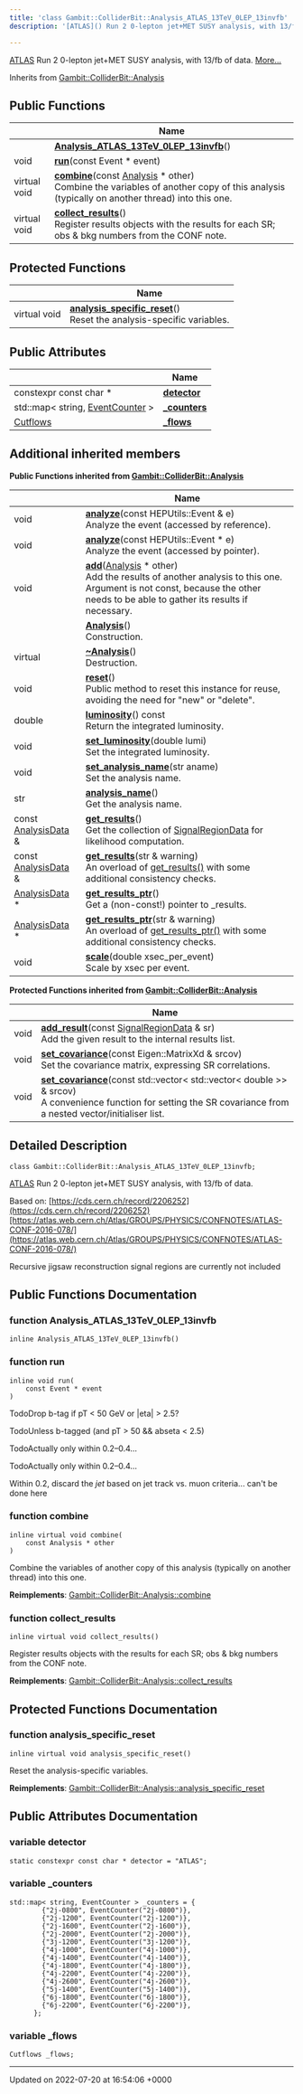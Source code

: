 ```yaml
---
title: 'class Gambit::ColliderBit::Analysis_ATLAS_13TeV_0LEP_13invfb'
description: '[ATLAS]() Run 2 0-lepton jet+MET SUSY analysis, with 13/fb of data. '

---
```









[ATLAS]() Run 2 0-lepton jet+MET SUSY analysis, with 13/fb of data.  [More...](#detailed-description)

Inherits from [Gambit::ColliderBit::Analysis](/documentation/code/classes/classgambit_1_1colliderbit_1_1analysis/)

## Public Functions

|                | Name           |
| -------------- | -------------- |
| | **[Analysis_ATLAS_13TeV_0LEP_13invfb](/documentation/code/classes/classgambit_1_1colliderbit_1_1analysis__atlas__13tev__0lep__13invfb/#function-analysis-atlas-13tev-0lep-13invfb)**() |
| void | **[run](/documentation/code/classes/classgambit_1_1colliderbit_1_1analysis__atlas__13tev__0lep__13invfb/#function-run)**(const Event * event) |
| virtual void | **[combine](/documentation/code/classes/classgambit_1_1colliderbit_1_1analysis__atlas__13tev__0lep__13invfb/#function-combine)**(const [Analysis](/documentation/code/classes/classgambit_1_1colliderbit_1_1analysis/) * other)<br>Combine the variables of another copy of this analysis (typically on another thread) into this one.  |
| virtual void | **[collect_results](/documentation/code/classes/classgambit_1_1colliderbit_1_1analysis__atlas__13tev__0lep__13invfb/#function-collect-results)**()<br>Register results objects with the results for each SR; obs & bkg numbers from the CONF note.  |

## Protected Functions

|                | Name           |
| -------------- | -------------- |
| virtual void | **[analysis_specific_reset](/documentation/code/classes/classgambit_1_1colliderbit_1_1analysis__atlas__13tev__0lep__13invfb/#function-analysis-specific-reset)**()<br>Reset the analysis-specific variables.  |

## Public Attributes

|                | Name           |
| -------------- | -------------- |
| constexpr const char * | **[detector](/documentation/code/classes/classgambit_1_1colliderbit_1_1analysis__atlas__13tev__0lep__13invfb/#variable-detector)**  |
| std::map< string, [EventCounter](/documentation/code/classes/classgambit_1_1colliderbit_1_1eventcounter/) > | **[_counters](/documentation/code/classes/classgambit_1_1colliderbit_1_1analysis__atlas__13tev__0lep__13invfb/#variable--counters)**  |
| [Cutflows](/documentation/code/classes/structgambit_1_1colliderbit_1_1cutflows/) | **[_flows](/documentation/code/classes/classgambit_1_1colliderbit_1_1analysis__atlas__13tev__0lep__13invfb/#variable--flows)**  |

## Additional inherited members

**Public Functions inherited from [Gambit::ColliderBit::Analysis](/documentation/code/classes/classgambit_1_1colliderbit_1_1analysis/)**

|                | Name           |
| -------------- | -------------- |
| void | **[analyze](/documentation/code/classes/classgambit_1_1colliderbit_1_1analysis/#function-analyze)**(const HEPUtils::Event & e)<br>Analyze the event (accessed by reference).  |
| void | **[analyze](/documentation/code/classes/classgambit_1_1colliderbit_1_1analysis/#function-analyze)**(const HEPUtils::Event * e)<br>Analyze the event (accessed by pointer).  |
| void | **[add](/documentation/code/classes/classgambit_1_1colliderbit_1_1analysis/#function-add)**([Analysis](/documentation/code/classes/classgambit_1_1colliderbit_1_1analysis/) * other)<br>Add the results of another analysis to this one. Argument is not const, because the other needs to be able to gather its results if necessary.  |
| | **[Analysis](/documentation/code/classes/classgambit_1_1colliderbit_1_1analysis/#function-analysis)**()<br>Construction.  |
| virtual | **[~Analysis](/documentation/code/classes/classgambit_1_1colliderbit_1_1analysis/#function-~analysis)**()<br>Destruction.  |
| void | **[reset](/documentation/code/classes/classgambit_1_1colliderbit_1_1analysis/#function-reset)**()<br>Public method to reset this instance for reuse, avoiding the need for "new" or "delete".  |
| double | **[luminosity](/documentation/code/classes/classgambit_1_1colliderbit_1_1analysis/#function-luminosity)**() const<br>Return the integrated luminosity.  |
| void | **[set_luminosity](/documentation/code/classes/classgambit_1_1colliderbit_1_1analysis/#function-set-luminosity)**(double lumi)<br>Set the integrated luminosity.  |
| void | **[set_analysis_name](/documentation/code/classes/classgambit_1_1colliderbit_1_1analysis/#function-set-analysis-name)**(str aname)<br>Set the analysis name.  |
| str | **[analysis_name](/documentation/code/classes/classgambit_1_1colliderbit_1_1analysis/#function-analysis-name)**()<br>Get the analysis name.  |
| const [AnalysisData](/documentation/code/classes/structgambit_1_1colliderbit_1_1analysisdata/) & | **[get_results](/documentation/code/classes/classgambit_1_1colliderbit_1_1analysis/#function-get-results)**()<br>Get the collection of [SignalRegionData]() for likelihood computation.  |
| const [AnalysisData](/documentation/code/classes/structgambit_1_1colliderbit_1_1analysisdata/) & | **[get_results](/documentation/code/classes/classgambit_1_1colliderbit_1_1analysis/#function-get-results)**(str & warning)<br>An overload of [get_results()](/documentation/code/classes/classgambit_1_1colliderbit_1_1analysis/#function-get-results) with some additional consistency checks.  |
| [AnalysisData](/documentation/code/classes/structgambit_1_1colliderbit_1_1analysisdata/) * | **[get_results_ptr](/documentation/code/classes/classgambit_1_1colliderbit_1_1analysis/#function-get-results-ptr)**()<br>Get a (non-const!) pointer to _results.  |
| [AnalysisData](/documentation/code/classes/structgambit_1_1colliderbit_1_1analysisdata/) * | **[get_results_ptr](/documentation/code/classes/classgambit_1_1colliderbit_1_1analysis/#function-get-results-ptr)**(str & warning)<br>An overload of [get_results_ptr()](/documentation/code/classes/classgambit_1_1colliderbit_1_1analysis/#function-get-results-ptr) with some additional consistency checks.  |
| void | **[scale](/documentation/code/classes/classgambit_1_1colliderbit_1_1analysis/#function-scale)**(double xsec_per_event)<br>Scale by xsec per event.  |

**Protected Functions inherited from [Gambit::ColliderBit::Analysis](/documentation/code/classes/classgambit_1_1colliderbit_1_1analysis/)**

|                | Name           |
| -------------- | -------------- |
| void | **[add_result](/documentation/code/classes/classgambit_1_1colliderbit_1_1analysis/#function-add-result)**(const [SignalRegionData](/documentation/code/classes/structgambit_1_1colliderbit_1_1signalregiondata/) & sr)<br>Add the given result to the internal results list.  |
| void | **[set_covariance](/documentation/code/classes/classgambit_1_1colliderbit_1_1analysis/#function-set-covariance)**(const Eigen::MatrixXd & srcov)<br>Set the covariance matrix, expressing SR correlations.  |
| void | **[set_covariance](/documentation/code/classes/classgambit_1_1colliderbit_1_1analysis/#function-set-covariance)**(const std::vector< std::vector< double >> & srcov)<br>A convenience function for setting the SR covariance from a nested vector/initialiser list.  |


## Detailed Description

```
class Gambit::ColliderBit::Analysis_ATLAS_13TeV_0LEP_13invfb;
```

[ATLAS]() Run 2 0-lepton jet+MET SUSY analysis, with 13/fb of data. 

Based on: [https://cds.cern.ch/record/2206252](https://cds.cern.ch/record/2206252)[https://atlas.web.cern.ch/Atlas/GROUPS/PHYSICS/CONFNOTES/ATLAS-CONF-2016-078/](https://atlas.web.cern.ch/Atlas/GROUPS/PHYSICS/CONFNOTES/ATLAS-CONF-2016-078/)

Recursive jigsaw reconstruction signal regions are currently not included 

## Public Functions Documentation

### function Analysis_ATLAS_13TeV_0LEP_13invfb

```
inline Analysis_ATLAS_13TeV_0LEP_13invfb()
```


### function run

```
inline void run(
    const Event * event
)
```


TodoDrop b-tag if pT < 50 GeV or |eta| > 2.5? 

TodoUnless b-tagged (and pT > 50 && abseta < 2.5) 

TodoActually only within 0.2&ndash;0.4... 

TodoActually only within 0.2&ndash;0.4... 

Within 0.2, discard the _jet_ based on jet track vs. muon criteria... can't be done here


### function combine

```
inline virtual void combine(
    const Analysis * other
)
```

Combine the variables of another copy of this analysis (typically on another thread) into this one. 

**Reimplements**: [Gambit::ColliderBit::Analysis::combine](/documentation/code/classes/classgambit_1_1colliderbit_1_1analysis/#function-combine)


### function collect_results

```
inline virtual void collect_results()
```

Register results objects with the results for each SR; obs & bkg numbers from the CONF note. 

**Reimplements**: [Gambit::ColliderBit::Analysis::collect_results](/documentation/code/classes/classgambit_1_1colliderbit_1_1analysis/#function-collect-results)


## Protected Functions Documentation

### function analysis_specific_reset

```
inline virtual void analysis_specific_reset()
```

Reset the analysis-specific variables. 

**Reimplements**: [Gambit::ColliderBit::Analysis::analysis_specific_reset](/documentation/code/classes/classgambit_1_1colliderbit_1_1analysis/#function-analysis-specific-reset)


## Public Attributes Documentation

### variable detector

```
static constexpr const char * detector = "ATLAS";
```


### variable _counters

```
std::map< string, EventCounter > _counters = {
        {"2j-0800", EventCounter("2j-0800")},
        {"2j-1200", EventCounter("2j-1200")},
        {"2j-1600", EventCounter("2j-1600")},
        {"2j-2000", EventCounter("2j-2000")},
        {"3j-1200", EventCounter("3j-1200")},
        {"4j-1000", EventCounter("4j-1000")},
        {"4j-1400", EventCounter("4j-1400")},
        {"4j-1800", EventCounter("4j-1800")},
        {"4j-2200", EventCounter("4j-2200")},
        {"4j-2600", EventCounter("4j-2600")},
        {"5j-1400", EventCounter("5j-1400")},
        {"6j-1800", EventCounter("6j-1800")},
        {"6j-2200", EventCounter("6j-2200")},
      };
```


### variable _flows

```
Cutflows _flows;
```


-------------------------------

Updated on 2022-07-20 at 16:54:06 +0000
